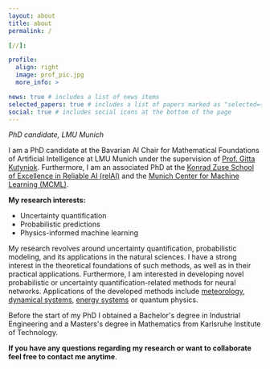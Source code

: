 ```yaml
---
layout: about
title: about
permalink: /

[//]: 

profile:
  align: right
  image: prof_pic.jpg
  more_info: >

news: true # includes a list of news items
selected_papers: true # includes a list of papers marked as "selected={true}"
social: true # includes social icons at the bottom of the page
---
```


*PhD candidate, LMU Munich*

I am a PhD candidate at the Bavarian AI Chair for Mathematical Foundations of Artificial Intelligence at LMU Munich under the supervision of [Prof. Gitta Kutyniok](https://www.ai.math.uni-muenchen.de/members/professor/kutyniok/index.html). Furthermore, I am an associated PhD at the [Konrad Zuse School of Excellence in Reliable AI (relAI)](https://zuseschoolrelai.de/people/scientists/christopher-bulte/) and the [Munich Center for Machine Learning (MCML)](https://mcml.ai/team/juniors/).

**My research interests:**
- Uncertainty quantification
- Probabilistic predictions
- Physics-informed machine learning

My research revolves around uncertainty quantification, probabilistic modeling, and its applications in the natural sciences. I have a strong interest in the theoretical foundations of such methods, as well as in their practical applications. Furthermore, I am interested in developing novel probabilistic or uncertainty quantification-related methods for neural networks. Applications of the developed methods include [meteorology](https://journals.ametsoc.org/view/journals/aies/aop/AIES-D-24-0049.1/AIES-D-24-0049.1.xml), [dynamical systems](https://openreview.net/forum?id=gangoPXSRw), [energy systems](https://www.sciencedirect.com/science/article/pii/S2666546823000113) or quantum physics.


Before the start of my PhD I obtained a Bachelor's degree in Industrial Engineering and a Masters's degree in Mathematics from Karlsruhe Institute of Technology.

**If you have any questions regarding my research or want to collaborate feel free to contact me anytime**.
